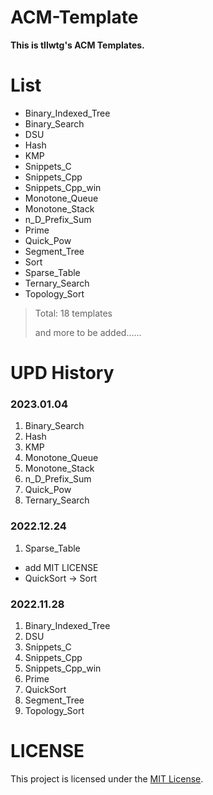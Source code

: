 # ACM-Template

**This is tllwtg's ACM Templates.**

# List

* Binary_Indexed_Tree
* Binary_Search
* DSU
* Hash
* KMP
* Snippets_C
* Snippets_Cpp
* Snippets_Cpp_win
* Monotone_Queue
* Monotone_Stack
* n_D_Prefix_Sum
* Prime
* Quick_Pow
* Segment_Tree
* Sort
* Sparse_Table
* Ternary_Search
* Topology_Sort

> Total: 18 templates
> 
> and more to be added......



# UPD History

### 2023.01.04

1. Binary_Search
2. Hash
3. KMP
4. Monotone_Queue
5. Monotone_Stack
6. n_D_Prefix_Sum
7. Quick_Pow
9. Ternary_Search 


### 2022.12.24

1. Sparse_Table

* add MIT LICENSE
* QuickSort -> Sort

### 2022.11.28

1. Binary_Indexed_Tree
2. DSU
3. Snippets_C
4. Snippets_Cpp
5. Snippets_Cpp_win
6. Prime
7. QuickSort
8. Segment_Tree
9. Topology_Sort


# LICENSE

This project is licensed under the [MIT License](https://mit-license.org).